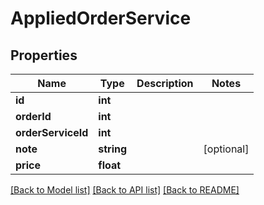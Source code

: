 # AppliedOrderService

## Properties
Name | Type | Description | Notes
------------ | ------------- | ------------- | -------------
**id** | **int** |  | 
**orderId** | **int** |  | 
**orderServiceId** | **int** |  | 
**note** | **string** |  | [optional] 
**price** | **float** |  | 

[[Back to Model list]](../README.md#documentation-for-models) [[Back to API list]](../README.md#documentation-for-api-endpoints) [[Back to README]](../README.md)


